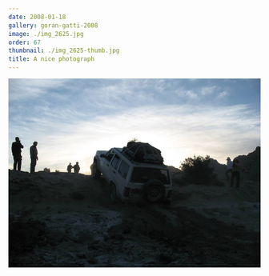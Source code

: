 ```yaml
---
date: 2008-01-18
gallery: goran-gatti-2008
image: ./img_2625.jpg
order: 67
thumbnail: ./img_2625-thumb.jpg
title: A nice photograph
---
```


![A nice photograph](./img_2625.jpg)